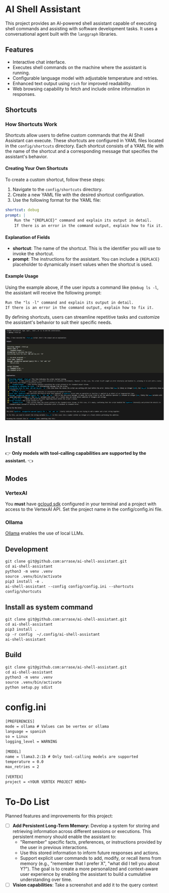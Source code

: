 # AI Shell Assistant

This project provides an AI-powered shell assistant capable of executing shell commands and assisting with software development tasks. It uses a conversational agent built with the `langgraph` libraries.

## Features

- Interactive chat interface.
- Executes shell commands on the machine where the assistant is running.
- Configurable language model with adjustable temperature and retries.
- Enhanced text output using `rich` for improved readability.
- Web browsing capability to fetch and include online information in responses.

## Shortcuts

### How Shortcuts Work

Shortcuts allow users to define custom commands that the AI Shell Assistant can execute. These shortcuts are configured in YAML files located in the `config/shortcuts` directory. Each shortcut consists of a YAML file with the name of the shortcut and a corresponding message that specifies the assistant's behavior.

#### Creating Your Own Shortcuts

To create a custom shortcut, follow these steps:

1. Navigate to the `config/shortcuts` directory.
2. Create a new YAML file with the desired shortcut configuration.
3. Use the following format for the YAML file:

```yaml
shortcut: debug
prompt: |
    Run the "{REPLACE}" command and explain its output in detail.
    If there is an error in the command output, explain how to fix it.
```

#### Explanation of Fields

- **shortcut**: The name of the shortcut. This is the identifier you will use to invoke the shortcut.
- **prompt**: The instructions for the assistant. You can include a `{REPLACE}` placeholder to dynamically insert values when the shortcut is used.

#### Example Usage

Using the example above, if the user inputs a command like `@debug ls -l`, the assistant will receive the following prompt:

```
Run the "ls -l" command and explain its output in detail.
If there is an error in the command output, explain how to fix it.
```

By defining shortcuts, users can streamline repetitive tasks and customize the assistant's behavior to suit their specific needs.

![shortcut](./screenshots/shortcut.png)

# Install

👉 **Only models with tool-calling capabilities are supported by the assistant.** 👈

## Modes

### VertexAI

You **must** have [gcloud sdk](https://cloud.google.com/sdk/docs/install?hl=es-419) configured in your terminal and a project with access to the VertexAI API. Set the project name in the config/config.ini file.

### Ollama

[Ollama](https://ollama.com/) enables the use of local LLMs. 

## Development

```
git clone git@github.com:arrase/ai-shell-assistant.git
cd ai-shell-assistant
python3 -m venv .venv
source .venv/bin/activate
pip3 install -e .
ai-shell-assistant --config config/config.ini --shortcuts config/shortcuts
```

## Install as system command

```
git clone git@github.com:arrase/ai-shell-assistant.git
cd ai-shell-assistant
pip3 install .
cp -r config  ~/.config/ai-shell-assistant
ai-shell-assistant
```

## Build

```
git clone git@github.com:arrase/ai-shell-assistant.git
cd ai-shell-assistant
python3 -m venv .venv
source .venv/bin/activate
python setup.py sdist
```

# config.ini

```
[PREFERENCES]
mode = ollama # Values can be vertex or ollama
language = spanish
so = Linux
logging_level = WARNING

[MODEL]
name = llama3.2:1b # Only tool-calling models are supported
temperature = 0.0
max_retries = 2

[VERTEX]
project = <YOUR VERTEX PROJECT HERE>
```

# To-Do List

Planned features and improvements for this project:

- [ ] **Add Persistent Long-Term Memory:** Develop a system for storing and retrieving information across different sessions or executions. This persistent memory should enable the assistant to:
    - "Remember" specific facts, preferences, or instructions provided by the user in previous interactions.
    - Use this stored information to inform future responses and actions.
    - Support explicit user commands to add, modify, or recall items from memory (e.g., "remember that I prefer X", "what did I tell you about Y?").
    The goal is to create a more personalized and context-aware user experience by enabling the assistant to build a cumulative understanding over time.
- [ ] **Vision capabilities**: Take a screenshot and add it to the query context 
